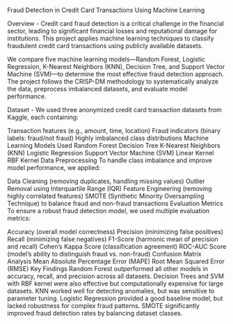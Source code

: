 Fraud Detection in Credit Card Transactions Using Machine Learning

Overview -
Credit card fraud detection is a critical challenge in the financial sector, leading to significant financial losses and reputational damage for institutions. This project applies machine learning techniques to classify fraudulent credit card transactions using publicly available datasets.

We compare five machine learning models—Random Forest, Logistic Regression, K-Nearest Neighbors (KNN), Decision Tree, and Support Vector Machine (SVM)—to determine the most effective fraud detection approach. The project follows the CRISP-DM methodology to systematically analyze the data, preprocess imbalanced datasets, and evaluate model performance.

Dataset -
We used three anonymized credit card transaction datasets from Kaggle, each containing:

Transaction features (e.g., amount, time, location)
Fraud indicators (binary labels: fraud/not fraud)
Highly imbalanced class distributions
Machine Learning Models Used
Random Forest
Decision Tree
K-Nearest Neighbors (KNN)
Logistic Regression
Support Vector Machine (SVM)
Linear Kernel
RBF Kernel
Data Preprocessing
To handle class imbalance and improve model performance, we applied:

Data Cleaning (removing duplicates, handling missing values)
Outlier Removal using Interquartile Range (IQR)
Feature Engineering (removing highly correlated features)
SMOTE (Synthetic Minority Oversampling Technique) to balance fraud and non-fraud transactions
Evaluation Metrics
To ensure a robust fraud detection model, we used multiple evaluation metrics:

Accuracy (overall model correctness)
Precision (minimizing false positives)
Recall (minimizing false negatives)
F1-Score (harmonic mean of precision and recall)
Cohen’s Kappa Score (classification agreement)
ROC-AUC Score (model’s ability to distinguish fraud vs. non-fraud)
Confusion Matrix Analysis
Mean Absolute Percentage Error (MAPE)
Root Mean Squared Error (RMSE)
Key Findings
Random Forest outperformed all other models in accuracy, recall, and precision across all datasets.
Decision Trees and SVM with RBF kernel were also effective but computationally expensive for large datasets.
KNN worked well for detecting anomalies, but was sensitive to parameter tuning.
Logistic Regression provided a good baseline model, but lacked robustness for complex fraud patterns.
SMOTE significantly improved fraud detection rates by balancing dataset classes.
